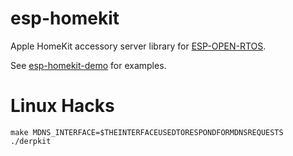# esp-homekit
Apple HomeKit accessory server library for
[ESP-OPEN-RTOS](https://github.com/SuperHouse/esp-open-rtos).

See [esp-homekit-demo](https://github.com/maximkulkin/esp-homekit-demo) for examples.


# Linux Hacks

```
make MDNS_INTERFACE=$THEINTERFACEUSEDTORESPONDFORMDNSREQUESTS
./derpkit
```
